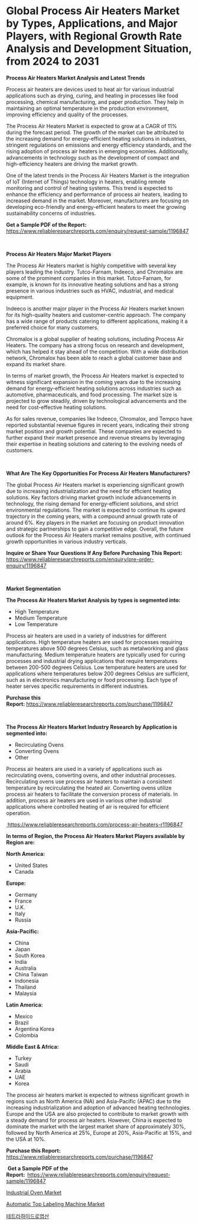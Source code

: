 <p><h1>Global Process Air Heaters Market by Types, Applications, and Major Players, with Regional Growth Rate Analysis and Development Situation, from 2024 to 2031</h1></p><p><strong>Process Air Heaters Market Analysis and Latest Trends</strong></p>
<p><p>Process air heaters are devices used to heat air for various industrial applications such as drying, curing, and heating in processes like food processing, chemical manufacturing, and paper production. They help in maintaining an optimal temperature in the production environment, improving efficiency and quality of the processes.</p><p>The Process Air Heaters Market is expected to grow at a CAGR of 11% during the forecast period. The growth of the market can be attributed to the increasing demand for energy-efficient heating solutions in industries, stringent regulations on emissions and energy efficiency standards, and the rising adoption of process air heaters in emerging economies. Additionally, advancements in technology such as the development of compact and high-efficiency heaters are driving the market growth.</p><p>One of the latest trends in the Process Air Heaters Market is the integration of IoT (Internet of Things) technology in heaters, enabling remote monitoring and control of heating systems. This trend is expected to enhance the efficiency and performance of process air heaters, leading to increased demand in the market. Moreover, manufacturers are focusing on developing eco-friendly and energy-efficient heaters to meet the growing sustainability concerns of industries.</p></p>
<p><strong>Get a Sample PDF of the Report:&nbsp;</strong> <a href="https://www.reliableresearchreports.com/enquiry/request-sample/1196847">https://www.reliableresearchreports.com/enquiry/request-sample/1196847</a></p>
<p>&nbsp;</p>
<p><strong>Process Air Heaters Major Market Players</strong></p>
<p><p>The Process Air Heaters market is highly competitive with several key players leading the industry. Tutco-Farnam, Indeeco, and Chromalox are some of the prominent companies in this market. Tutco-Farnam, for example, is known for its innovative heating solutions and has a strong presence in various industries such as HVAC, industrial, and medical equipment.</p><p>Indeeco is another major player in the Process Air Heaters market known for its high-quality heaters and customer-centric approach. The company has a wide range of products catering to different applications, making it a preferred choice for many customers.</p><p>Chromalox is a global supplier of heating solutions, including Process Air Heaters. The company has a strong focus on research and development, which has helped it stay ahead of the competition. With a wide distribution network, Chromalox has been able to reach a global customer base and expand its market share.</p><p>In terms of market growth, the Process Air Heaters market is expected to witness significant expansion in the coming years due to the increasing demand for energy-efficient heating solutions across industries such as automotive, pharmaceuticals, and food processing. The market size is projected to grow steadily, driven by technological advancements and the need for cost-effective heating solutions.</p><p>As for sales revenue, companies like Indeeco, Chromalox, and Tempco have reported substantial revenue figures in recent years, indicating their strong market position and growth potential. These companies are expected to further expand their market presence and revenue streams by leveraging their expertise in heating solutions and catering to the evolving needs of customers.</p></p>
<p>&nbsp;</p>
<p><strong>What Are The Key Opportunities For Process Air Heaters Manufacturers?</strong></p>
<p><p>The global Process Air Heaters market is experiencing significant growth due to increasing industrialization and the need for efficient heating solutions. Key factors driving market growth include advancements in technology, the rising demand for energy-efficient solutions, and strict environmental regulations. The market is expected to continue its upward trajectory in the coming years, with a compound annual growth rate of around 6%. Key players in the market are focusing on product innovation and strategic partnerships to gain a competitive edge. Overall, the future outlook for the Process Air Heaters market remains positive, with continued growth opportunities in various industry verticals.</p></p>
<p><strong>Inquire or Share Your Questions If Any Before Purchasing This Report:</strong> <a href="https://www.reliableresearchreports.com/enquiry/pre-order-enquiry/1196847">https://www.reliableresearchreports.com/enquiry/pre-order-enquiry/1196847</a></p>
<p>&nbsp;</p>
<p><strong>Market Segmentation</strong></p>
<p><strong>The Process Air Heaters Market Analysis by types is segmented into:</strong></p>
<p><ul><li>High Temperature</li><li>Medium Temperature</li><li>Low Temperature</li></ul></p>
<p><p>Process air heaters are used in a variety of industries for different applications. High temperature heaters are used for processes requiring temperatures above 500 degrees Celsius, such as metalworking and glass manufacturing. Medium temperature heaters are typically used for curing processes and industrial drying applications that require temperatures between 200-500 degrees Celsius. Low temperature heaters are used for applications where temperatures below 200 degrees Celsius are sufficient, such as in electronics manufacturing or food processing. Each type of heater serves specific requirements in different industries.</p></p>
<p><strong>Purchase this Report:&nbsp;</strong><a href="https://www.reliableresearchreports.com/purchase/1196847">https://www.reliableresearchreports.com/purchase/1196847</a></p>
<p>&nbsp;</p>
<p><strong>The Process Air Heaters Market Industry Research by Application is segmented into:</strong></p>
<p><ul><li>Recirculating Ovens</li><li>Converting Ovens</li><li>Other</li></ul></p>
<p><p>Process air heaters are used in a variety of applications such as recirculating ovens, converting ovens, and other industrial processes. Recirculating ovens use process air heaters to maintain a consistent temperature by recirculating the heated air. Converting ovens utilize process air heaters to facilitate the conversion process of materials. In addition, process air heaters are used in various other industrial applications where controlled heating of air is required for efficient operation.</p></p>
<p><a href="https://www.reliableresearchreports.com/process-air-heaters-r1196847">&nbsp;https://www.reliableresearchreports.com/process-air-heaters-r1196847</a></p>
<p><strong>In terms of Region, the Process Air Heaters Market Players available by Region are:</strong></p>
<p>
    <p> <strong> North America: </strong>
        <ul>
            <li>United States</li>
            <li>Canada</li>
        </ul>
        </p> 
    <p> <strong> Europe: </strong>
        <ul>
            <li>Germany</li>
            <li>France</li>
            <li>U.K.</li>
            <li>Italy</li>
            <li>Russia</li>
        </ul>
        </p> 
    <p> <strong> Asia-Pacific: </strong>
        <ul>
            <li>China</li>
            <li>Japan</li>
            <li>South Korea</li>
            <li>India</li>
            <li>Australia</li>
            <li>China Taiwan</li>
            <li>Indonesia</li>
            <li>Thailand</li>
            <li>Malaysia</li>
        </ul>
        </p> 
    <p> <strong> Latin America: </strong>
        <ul>
            <li>Mexico</li>
            <li>Brazil</li>
            <li>Argentina Korea</li>
            <li>Colombia</li>
        </ul>
        </p> 
    <p> <strong> Middle East & Africa: </strong>
        <ul>
            <li>Turkey</li>
            <li>Saudi</li>
            <li>Arabia</li>
            <li>UAE</li>
            <li>Korea</li>
        </ul>
    </p>
    </p>
<p><p>The process air heaters market is expected to witness significant growth in regions such as North America (NA) and Asia-Pacific (APAC) due to the increasing industrialization and adoption of advanced heating technologies. Europe and the USA are also projected to contribute to market growth with a steady demand for process air heaters. However, China is expected to dominate the market with the largest market share of approximately 30%, followed by North America at 25%, Europe at 20%, Asia-Pacific at 15%, and the USA at 10%.</p></p>
<p><strong>Purchase this Report: </strong><a href="https://www.reliableresearchreports.com/purchase/1196847">https://www.reliableresearchreports.com/purchase/1196847</a></p>
<p>&nbsp;<strong>Get a Sample PDF of the Report:&nbsp;&nbsp;</strong><a href="https://www.reliableresearchreports.com/enquiry/request-sample/1196847">https://www.reliableresearchreports.com/enquiry/request-sample/1196847</a></p>
<p><strong></strong></p>
<p><p><a href="https://github.com/luckyshygirl/Market-Research-Report-List-5/blob/main/industrial-oven-market.md">Industrial Oven Market</a></p><p><a href="https://view.publitas.com/reportprime-1/automatic-top-labeling-machine-market-a-global-and-regional-analysis-focus-on-region-country-level-analysis-and-competitive-landscape-analysis-and-forecast-2024-2031/">Automatic Top Labeling Machine Market</a></p><p><a href="https://github.com/TobyKub4685/Market-Research-Report-List-2/blob/main/5775039167551.md">테트라하이드로엽산</a></p></p>